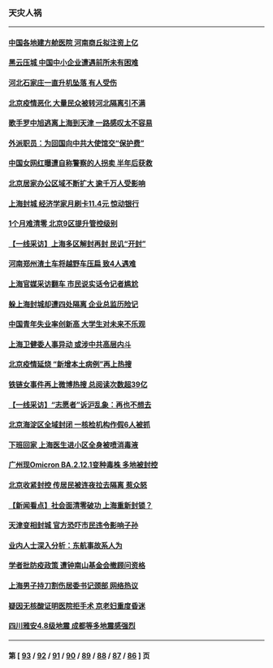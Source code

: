 ### 天灾人祸
---
#### [中国各地建方舱医院 河南商丘拟注资上亿](../../pages/ncid280/n13743837.md) 
#### [黑云压城 中国中小企业遭遇前所未有困难](../../pages/ncid280/n13744053.md) 
#### [河北石家庄一直升机坠落 有人受伤](../../pages/ncid280/n13744147.md) 
#### [北京疫情恶化 大量民众被转河北隔离引不满](../../pages/ncid280/n13744036.md) 
#### [歌手罗中旭逃离上海到天津 一路感叹太不容易](../../pages/ncid280/n13743774.md) 
#### [外派职员：为回国向中共大使馆交“保护费”](../../pages/ncid280/n13743724.md) 
#### [中国女网红曝遭自称警察的人拐卖 半年后获救](../../pages/ncid280/n13743517.md) 
#### [北京居家办公区域不断扩大 逾千万人受影响](../../pages/ncid280/n13743437.md) 
#### [上海封城 经济学家月刷卡11.4元 惊动银行](../../pages/ncid280/n13743344.md) 
#### [1个月难清零 北京9区提升管控级别](../../pages/ncid280/n13743161.md) 
#### [【一线采访】上海多区解封再封 民讥“开封”](../../pages/ncid280/n13743050.md) 
#### [河南郑州渣土车将越野车压扁 致4人遇难](../../pages/ncid280/n13743166.md) 
#### [上海官媒采访翻车 市民说实话令记者尴尬](../../pages/ncid280/n13743010.md) 
#### [躲上海封城却遭四处隔离 企业总监历险记](../../pages/ncid280/n13742979.md) 
#### [中国青年失业率创新高 大学生对未来不乐观](../../pages/ncid280/n13742969.md) 
#### [上海卫健委人事异动 或涉中共高层内斗](../../pages/ncid280/n13742964.md) 
#### [北京疫情延烧 “新增本土病例”再上热搜](../../pages/ncid280/n13742817.md) 
#### [铁链女事件再上微博热搜 总阅读次数超39亿](../../pages/ncid280/n13742497.md) 
#### [【一线采访】“志愿者”诉沪乱象：再也不想去](../../pages/ncid280/n13742250.md) 
#### [北京海淀区全域封闭 一核检机构作假6人被抓](../../pages/ncid280/n13742147.md) 
#### [下班回家 上海医生进小区全身被喷消毒液](../../pages/ncid280/n13742114.md) 
#### [广州现Omicron BA.2.12.1变种毒株 多地被封控](../../pages/ncid280/n13742084.md) 
#### [北京收紧封控 传居民被连夜拉去隔离 惹众怒](../../pages/ncid280/n13741578.md) 
#### [【新闻看点】社会面清零破功 上海重新封锁？](../../pages/ncid280/n13741869.md) 
#### [天津变相封城 官方恐吓市民违令影响子孙](../../pages/ncid280/n13741822.md) 
#### [业内人士深入分析：东航事故系人为](../../pages/ncid280/n13741672.md) 
#### [学者批防疫政策 遭钟南山基金会撤顾问资格](../../pages/ncid280/n13741527.md) 
#### [上海男子持刀割伤居委书记颈部 网络热议](../../pages/ncid280/n13741445.md) 
#### [疑因无核酸证明医院拒手术 京老妇重度昏迷](../../pages/ncid280/n13741364.md) 
#### [四川雅安4.8级地震 成都等多地震感强烈](../../pages/ncid280/n13741156.md) 

---
#### 第 [ [93](./93.md) / [92](./92.md) / [91](./91.md) / [90](./90.md) / [89](./89.md) / [88](./88.md) / [87](./87.md) / [86](./86.md) ] 页
